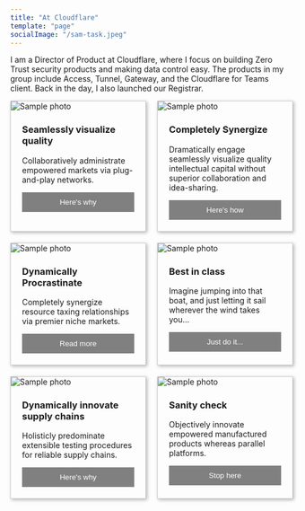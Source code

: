 ```yaml
---
title: "At Cloudflare"
template: "page"
socialImage: "/sam-task.jpeg"
---
```


I am a Director of Product at Cloudflare, where I focus on building Zero Trust security products and making data control easy. The products in my group include Access, Tunnel, Gateway, and the Cloudflare for Teams client. Back in the day, I also launched our Registrar.

<style>
.grid { 
  display: grid;
  grid-template-columns: repeat(auto-fill, minmax(200px, 1fr));
  grid-gap: 20px;
  align-items: stretch;
  }
.grid > article {
  border: 1px solid #ccc;
  box-shadow: 2px 2px 6px 0px  rgba(0,0,0,0.3);
}
.grid > article img {
  max-width: 100%;
}
.text {
  padding: 0 20px 20px;
}
.text > button {
  background: gray;
  border: 0;
  color: white;
  padding: 10px;
  width: 100%;
  }
</style>
<main class="grid">
  <article>
    <img src="https://blog.cloudflare.com/content/images/2020/10/image2-8.png" alt="Sample photo">
    <div class="text">
      <h3>Seamlessly visualize quality</h3>
      <p>Collaboratively administrate empowered markets via plug-and-play networks.</p>
      <button>Here's why</button>
    </div>
  </article>
  <article>
    <img src="https://blog.cloudflare.com/content/images/2020/10/image2-8.png" alt="Sample photo">
    <div class="text">
      <h3>Completely Synergize</h3>
      <p>Dramatically engage seamlessly visualize quality intellectual capital without superior collaboration and idea-sharing.</p>
      <button>Here's how</button>
    </div>
  </article>
  <article>
    <img src="https://blog.cloudflare.com/content/images/2020/10/image2-8.png" alt="Sample photo">
    <div class="text">
      <h3>Dynamically Procrastinate</h3>
      <p>Completely synergize resource taxing relationships via premier niche markets.</p>
      <button>Read more</button>
    </div>
  </article>
  <article>
    <img src="https://blog.cloudflare.com/content/images/2020/10/image2-8.png" alt="Sample photo">
    <div class="text">
      <h3>Best in class</h3>
      <p>Imagine jumping into that boat, and just letting it sail wherever the wind takes you...</p>
      <button>Just do it...</button>
    </div>
  </article>
  <article>
    <img src="https://blog.cloudflare.com/content/images/2020/10/image2-8.png" alt="Sample photo">
    <div class="text">
      <h3>Dynamically innovate supply chains</h3>
      <p>Holisticly predominate extensible testing procedures for reliable supply chains.</p>
      <button>Here's why</button>
    </div>
  </article>
  <article>
    <img src="https://blog.cloudflare.com/content/images/2020/10/image2-8.png" alt="Sample photo">
    <div class="text">
      <h3>Sanity check</h3>
      <p>Objectively innovate empowered manufactured products whereas parallel platforms.</p>
      <button>Stop here</button>
    </div>
  </article>
</main>